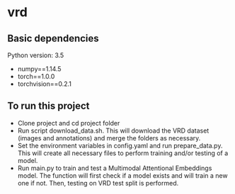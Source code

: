 # vrd

## Basic dependencies

Python version: 3.5

* numpy==1.14.5
* torch==1.0.0
* torchvision==0.2.1


## To run this project

* Clone project and cd project folder
* Run script download_data.sh. This will download the VRD dataset (images and annotations) and merge the folders as necessary.
* Set the environment variables in config.yaml and run prepare_data.py. This will create all necessary files to perform training and/or testing of a model.
* Run main.py to train and test a Multimodal Attentional Embeddings model. The function will first check if a model exists and will train a new one if not. Then, testing on VRD test split is performed.



